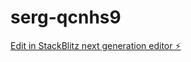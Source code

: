 # serg-qcnhs9

[Edit in StackBlitz next generation editor ⚡️](https://stackblitz.com/~/github.com/serhwin/serg-qcnhs9)